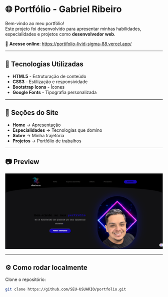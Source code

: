 

# 🌐 Portfólio - Gabriel Ribeiro

Bem-vindo ao meu portfólio!  
Este projeto foi desenvolvido para apresentar minhas habilidades, especialidades e projetos como **desenvolvedor web**.  

🔗 **Acesse online**: https://portifolio-livid-sigma-88.vercel.app/

---

## 🚀 Tecnologias Utilizadas
- **HTML5** - Estruturação de conteúdo
- **CSS3** - Estilização e responsividade
- **Bootstrap Icons** - Ícones
- **Google Fonts** - Tipografia personalizada

---

## 📌 Seções do Site
- **Home** → Apresentação
- **Especialidades** → Tecnologias que domino
- **Sobre** → Minha trajetória
- **Projetos** → Portfólio de trabalhos

---

## 📷 Preview
![Preview do site](./assets/img/preview.png)

---

## ⚙️ Como rodar localmente
Clone o repositório:
```bash
git clone https://github.com/SEU-USUARIO/portfolio.git
